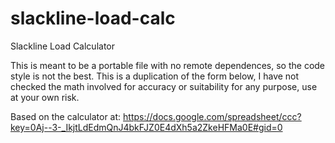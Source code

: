 slackline-load-calc
===================

Slackline Load Calculator

This is meant to be a portable file with no remote dependences, so the code style is not the best. This is a duplication of the form below, I have not checked the math involved for accuracy or suitability for any purpose, use at your own risk.



Based on the calculator at:
https://docs.google.com/spreadsheet/ccc?key=0Aj--3-_IkjtLdEdmQnJ4bkFJZ0E4dXh5a2ZkeHFMa0E#gid=0
